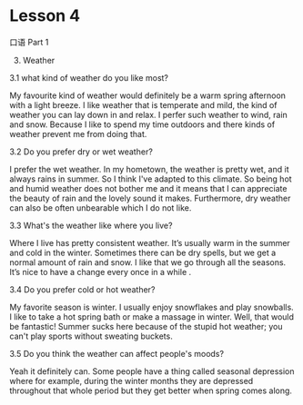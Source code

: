 # Lesson 4

口语 Part 1

3. Weather

3.1 what kind of weather do you like most?

My favourite kind of weather would definitely be a warm spring afternoon with a light breeze. I like weather that is temperate and mild, the kind of weather you can lay down in and relax. I perfer such weather to wind, rain and snow. Because I like to spend my time outdoors and there kinds of weather prevent me from doing that.


3.2 Do you prefer dry or wet weather?

I prefer the wet weather. In my hometown, the weather is pretty wet, and it always rains in summer. So I think I've adapted to this climate. So being hot and humid weather does not bother me and it means that I can appreciate the beauty of rain and the lovely sound it makes. Furthermore, dry weather can also be often unbearable which I do not like. 


3.3 What's the weather like where you live?

Where I live has pretty consistent weather. It’s usually warm in the summer and cold in the winter. Sometimes there can be dry spells, but we get a normal amount of rain and snow. I like that we go through all the seasons. It’s nice to have a change every once in a while .

3.4 Do you prefer cold or hot weather?

My favorite season is winter. I usually enjoy snowflakes and play snowballs. I like to take a hot spring bath or make a massage in winter. Well, that would be fantastic! Summer sucks here because of the stupid hot weather; you can't play sports without sweating buckets.

3.5 Do you think the weather can affect people's moods?

Yeah it definitely can. Some people have a thing called seasonal depression where for example, during the winter months they are depressed throughout that whole period but they get better when spring comes along.





